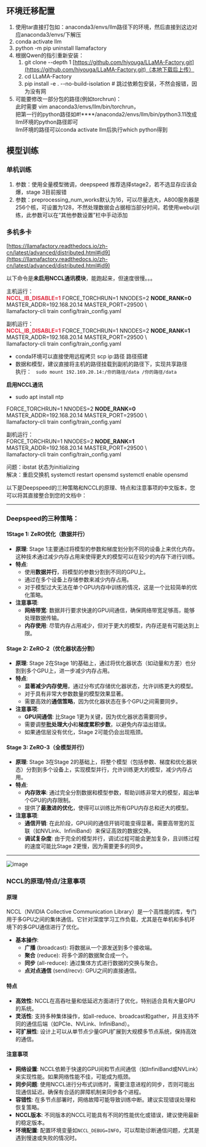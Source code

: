 ## 环境迁移配置
1. 使用tar直接打包如：anaconda3/envs/llm路径下的环境，然后直接到这边对应anaconda3/envs/下解压
2. conda activate llm
3. python -m pip uninstall llamafactory
4. 根据Qwen的指引重新安装：
    1. git clone --depth 1 [https://github.com/hiyouga/LLaMA-Factory.git](https://github.com/hiyouga/LLaMA-Factory.git)（本地下载后上传）
    2. cd LLaMA-Factory
    3. pip install -e .  --no-build-isolation  # 跳过依赖包安装，不然会报错，因为没有网
5. 可能要修改一部分包的路径(例如torchrun)：  
此时需要  vim anaconda3/envs/llm/bin/torchrun，  
把第一行的python路径如#!****/anaconda2/envs/llm/bin/python3.11改成llm环境的python路径即可  
llm环境的路径可以conda activate llm后执行which python得到



## 模型训练
### 单机训练
1. 参数：使用全量模型微调，deepspeed 推荐选择stage2，若不选显存应该会爆，stage 3目前报错
2. 参数：preprocessing_num_works默认为16，可以尽量选大，A800服务器是256个核，可设置为128，不然处理数据会占据相当部分时间，若使用webui训练，此参数可以在“其他参数设置”栏中手动添加

### 多机多卡
[https://llamafactory.readthedocs.io/zh-cn/latest/advanced/distributed.html#id9](https://llamafactory.readthedocs.io/zh-cn/latest/advanced/distributed.html#id9)



以下命令是**未启用NCCL通讯模块**，能跑起来，但速度很慢。。。

主机运行：  
**<font style="color:#DF2A3F;">NCCL_IB_DISABLE=1</font>** FORCE_TORCHRUN=1 NNODES=2 **NODE_RANK=0** MASTER_ADDR=192.168.20.14 MASTER_PORT=29500 \  
llamafactory-cli train config/train_config.yaml  


副机运行：  
**<font style="color:#DF2A3F;">NCCL_IB_DISABLE=1</font>** FORCE_TORCHRUN=1 NNODES=2 **NODE_RANK=1** MASTER_ADDR=192.168.20.14 MASTER_PORT=29500 \  
llamafactory-cli train config/train_config.yaml

+ conda环境可以直接使用远程拷贝 scp ip:路径 路径搭建
+ 数据和模型，建议直接将主机的路径挂载到副机的路径下，实现共享路径  
执行： ` sudo mount 192.169.20.14:/你的路径/data /你的路径/data`



**启用NCCL通讯**

+ sudo apt install ntp



FORCE_TORCHRUN=1 NNODES=2 **NODE_RANK=0** MASTER_ADDR=192.168.20.14 MASTER_PORT=29500 \  
llamafactory-cli train config/train_config.yaml  


副机运行：  
FORCE_TORCHRUN=1 NNODES=2 **NODE_RANK=1** MASTER_ADDR=192.168.20.14 MASTER_PORT=29500 \  
llamafactory-cli train config/train_config.yaml



问题：ibstat 状态为initializing  
解决：重启交换机 systemctl restart opensmd                systemctl enable opensmd



以下是Deepspeed的三种策略和NCCL的原理、特点和注意事项的中文版本，您可以将其直接整合到您的文档中：

---

### **Deepspeed的三种策略：**
#### 1**Stage 1: ZeRO优化（数据并行）**
+ **原理**: Stage 1主要通过将模型的参数和梯度划分到不同的设备上来优化内存。这种技术通过减少内存占用来使得更大的模型可以在较少的内存下进行训练。
+ **特点**:
    - 使用**数据并行**，将模型的参数分割到不同的GPU上。
    - 通过在多个设备上存储参数来减少内存占用。
    - 对于模型过大无法在单个GPU内存中训练的情况，这是一个比较简单的优化策略。
+ **注意事项**:
    - **网络带宽**: 数据并行要求快速的GPU间通信，确保网络带宽足够高，能够处理数据传输。
    - **内存使用**: 尽管内存占用减少，但对于更大的模型，内存还是有可能达到上限。

#### **Stage 2: ZeRO-2（优化器状态分割）**
+ **原理**: Stage 2在Stage 1的基础上，通过将优化器状态（如动量和方差）也分割到多个GPU上，进一步减少内存占用。
+ **特点**:
    - **显著减少内存使用**，通过分布式存储优化器状态，允许训练更大的模型。
    - 对于具有非常大参数数量的模型效果显著。
    - 需要高效的**通信策略**，因为优化器状态在多个GPU之间需要同步。
+ **注意事项**:
    - **GPU间通信**: 比Stage 1更为关键，因为优化器状态需要同步。
    - 需要调整**批处理大小**和**梯度累积步数**，以避免内存溢出错误。
    - 如果通信层没有优化，Stage 2可能仍会出现瓶颈。

#### **Stage 3: ZeRO-3（全模型并行）**
+ **原理**: Stage 3在Stage 2的基础上，将整个模型（包括参数、梯度和优化器状态）分割到多个设备上，实现模型并行，允许训练更大的模型，减少内存占用。
+ **特点**:
    - **内存效率**: 通过完全分割数据和模型参数，帮助训练非常大的模型，超出单个GPU的内存限制。
    - 提供了**最激进的优化**，使得可以训练比所有GPU内存总和还大的模型。
+ **注意事项**:
    - **通信开销**: 在此阶段，GPU间的通信开销可能变得显著。需要高带宽的互联（如NVLink、InfiniBand）来保证高效的数据交换。
    - **调试复杂度**: 由于完全的模型并行，调试过程可能会更加复杂，且训练过程的速度可能比Stage 2更慢，因为需要更多的同步。

---
![image](https://github.com/user-attachments/assets/05e910e9-cefd-4003-855a-999e4813f237)

### **NCCL的原理/特点/注意事项**
#### **原理**
NCCL（NVIDIA Collective Communication Library）是一个高性能的库，专门用于多GPU之间的集体通信。它针对深度学习工作负载，尤其是在单机和多机环境下的多GPU通信进行了优化。

+ **基本操作**:
    - **广播** (broadcast): 将数据从一个源发送到多个接收端。
    - **聚合** (reduce): 将多个源的数据聚合成一个。
    - **同步** (all-reduce): 通过集体方式进行数据的交换与聚合。
    - **点对点通信** (send/recv): GPU之间的直接通信。

#### **特点**
+ **高效性**: NCCL在高吞吐量和低延迟方面进行了优化，特别适合具有大量GPU的系统。
+ **灵活性**: 支持多种集体操作，如all-reduce、broadcast和gather，并且支持不同的通信后端（如PCIe、NVLink、InfiniBand）。
+ **可扩展性**: 设计上可以从单节点少量GPU扩展到大规模多节点系统，保持高效的通信。

#### **注意事项**
+ **网络设置**: NCCL依赖于快速的GPU间和节点间通信（如InfiniBand或NVLink）来实现性能。如果网络性能不佳，可能成为瓶颈。
+ **同步问题**: 使用NCCL进行分布式训练时，需要注意进程的同步，否则可能出现通信延迟。确保有合适的屏障机制来同步各个进程。
+ **容错性**: 在多节点部署时，网络故障可能导致训练中断。建议实现错误处理和恢复策略。
+ **NCCL版本**: 不同版本的NCCL可能具有不同的性能优化或错误，建议使用最新的稳定版本。
+ **环境配置**: 配置环境变量如`NCCL_DEBUG=INFO`，可以帮助诊断通信问题，尤其是遇到慢速或失败的情况时。

